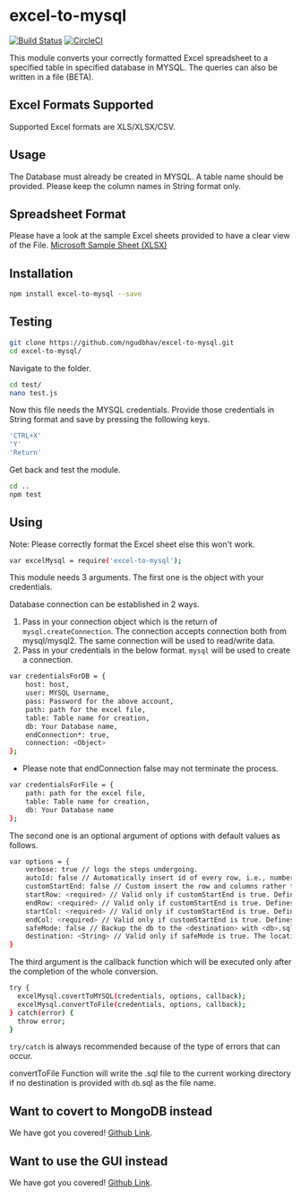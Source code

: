 # excel-to-mysql

[![Build Status](https://travis-ci.org/ngudbhav/excel-to-mysql.svg?branch=master)](https://travis-ci.org/ngudbhav/excel-to-mysql) [![CircleCI](https://circleci.com/gh/ngudbhav/excel-to-mysql.svg?style=svg)](https://circleci.com/gh/ngudbhav/excel-to-mysql)

This module converts your correctly formatted Excel spreadsheet to a specified table in specified database in MYSQL. The queries can also be written in a file (BETA).

## Excel Formats Supported

Supported Excel formats are XLS/XLSX/CSV.

## Usage

The Database must already be created in MYSQL. A table name should be provided. Please keep the column names in String format only.

## Spreadsheet Format

Please have a look at the sample Excel sheets provided to have a clear view of the File. <a href="https://go.microsoft.com/fwlink/?LinkID=521962">Microsoft Sample Sheet (XLSX)</a>

## Installation

```sh
npm install excel-to-mysql --save
```

## Testing

```sh
git clone https://github.com/ngudbhav/excel-to-mysql.git
cd excel-to-mysql/
```

Navigate to the folder.

```sh
cd test/
nano test.js
```

Now this file needs the MYSQL credentials. Provide those credentials in String format and save by pressing the following keys.

```sh
'CTRL+X'
'Y'
'Return'
```

Get back and test the module.

```sh
cd ..
npm test
```

## Using

Note: Please correctly format the Excel sheet else this won't work.

```sh
var excelMysql = require('excel-to-mysql');
```

This module needs 3 arguments.
The first one is the object with your credentials.

Database connection can be established in 2 ways.
1. Pass in your connection object which is the return of `mysql.createConnection`. The connection accepts connection both from mysql/mysql2. The same connection will be used to read/write data.
2. Pass in your credentials in the below format. `mysql` will be used to create a connection.

```sh
var credentialsForDB = {
	host: host,
	user: MYSQL Username,
	pass: Password for the above account,
	path: path for the excel file,
	table: Table name for creation,
	db: Your Database name,
	endConnection*: true,
	connection: <Object>
};
```

* Please note that endConnection false may not terminate the process.

```sh
var credentialsForFile = {
	path: path for the excel file,
	table: Table name for creation,
	db: Your Database name
};
```

The second one is an optional argument of options with default values as follows.

```sh
var options = {
	verbose: true // logs the steps undergoing.
	autoId: false // Automatically insert id of every row, i.e., numbering every row.
	customStartEnd: false // Custom insert the row and columns rather than full excel-file.
	startRow: <required> // Valid only if customStartEnd is true. Defines the start Row of the data.
	endRow: <required> // Valid only if customStartEnd is true. Defines the end Row of the data.
	startCol: <required> // Valid only if customStartEnd is true. Defines the start Column of the data.
	endCol: <required> // Valid only if customStartEnd is true. Defines the end Column of the data.
	safeMode: false // Backup the db to the <destination> with <db>.sql as file name.
	destination: <String> // Valid only if safeMode is true. The location of db.sql file.
}
```

The third argument is the callback function which will be executed only after the completion of the whole conversion.

```sh
try {
  excelMysql.covertToMYSQL(credentials, options, callback);
  excelMysql.convertToFile(credentials, options, callback);
} catch(error) {
  throw error;
}
```
`try/catch` is always recommended because of the type of errors that can occur.

convertToFile Function will write the .sql file to the current working directory if no destination is provided with <code>db</code>.sql as the file name.

## Want to covert to MongoDB instead

We have got you covered! <a href="https://github.com/ngudbhav/excel-to-mongodb">Github Link</a>.

## Want to use the GUI instead

We have got you covered! <a href="https://github.com/ngudbhav/TriCo-electron-app">Github Link</a>.
